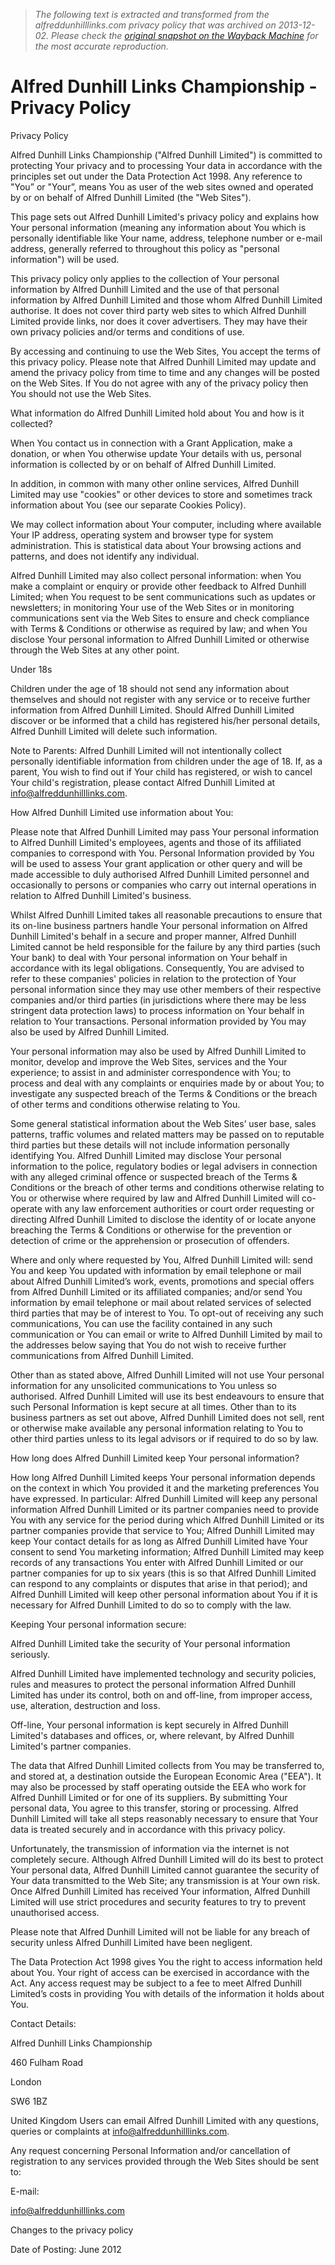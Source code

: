 > *The following text is extracted and transformed from the alfreddunhilllinks.com privacy policy that was archived on 2013-12-02. Please check the [original snapshot on the Wayback Machine](https://web.archive.org/web/20131202223504id_/http%3A//www.alfreddunhilllinks.com/information/privacy-policy) for the most accurate reproduction.*

# Alfred Dunhill Links Championship - Privacy Policy

Privacy Policy

Alfred Dunhill Links Championship ("Alfred Dunhill Limited") is committed to protecting Your privacy and to processing Your data in accordance with the principles set out under the Data Protection Act 1998. Any reference to "You” or "Your”, means You as user of the web sites owned and operated by or on behalf of Alfred Dunhill Limited (the "Web Sites").

This page sets out Alfred Dunhill Limited's privacy policy and explains how Your personal information (meaning any information about You which is personally identifiable like Your name, address, telephone number or e-mail address, generally referred to throughout this policy as "personal information") will be used.

This privacy policy only applies to the collection of Your personal information by Alfred Dunhill Limited and the use of that personal information by Alfred Dunhill Limited and those whom Alfred Dunhill Limited authorise. It does not cover third party web sites to which Alfred Dunhill Limited provide links, nor does it cover advertisers. They may have their own privacy policies and/or terms and conditions of use.

By accessing and continuing to use the Web Sites, You accept the terms of this privacy policy. Please note that Alfred Dunhill Limited may update and amend the privacy policy from time to time and any changes will be posted on the Web Sites. If You do not agree with any of the privacy policy then You should not use the Web Sites.

What information do Alfred Dunhill Limited hold about You and how is it collected?

When You contact us in connection with a Grant Application, make a donation, or when You otherwise update Your details with us, personal information is collected by or on behalf of Alfred Dunhill Limited.

In addition, in common with many other online services, Alfred Dunhill Limited may use "cookies" or other devices to store and sometimes track information about You (see our separate Cookies Policy).

We may collect information about Your computer, including where available Your IP address, operating system and browser type for system administration. This is statistical data about Your browsing actions and patterns, and does not identify any individual.

Alfred Dunhill Limited may also collect personal information: when You make a complaint or enquiry or provide other feedback to Alfred Dunhill Limited; when You request to be sent communications such as updates or newsletters; in monitoring Your use of the Web Sites or in monitoring communications sent via the Web Sites to ensure and check compliance with Terms & Conditions or otherwise as required by law; and when You disclose Your personal information to Alfred Dunhill Limited or otherwise through the Web Sites at any other point.

Under 18s

Children under the age of 18 should not send any information about themselves and should not register with any service or to receive further information from Alfred Dunhill Limited. Should Alfred Dunhill Limited discover or be informed that a child has registered his/her personal details, Alfred Dunhill Limited will delete such information.

Note to Parents: Alfred Dunhill Limited will not intentionally collect personally identifiable information from children under the age of 18. If, as a parent, You wish to find out if Your child has registered, or wish to cancel Your child's registration, please contact Alfred Dunhill Limited at info@alfreddunhilllinks.com.

How Alfred Dunhill Limited use information about You:

Please note that Alfred Dunhill Limited may pass Your personal information to Alfred Dunhill Limited's employees, agents and those of its affiliated companies to correspond with You. Personal Information provided by You will be used to assess Your grant application or other query and will be made accessible to duly authorised Alfred Dunhill Limited personnel and occasionally to persons or companies who carry out internal operations in relation to Alfred Dunhill Limited's business.

Whilst Alfred Dunhill Limited takes all reasonable precautions to ensure that its on-line business partners handle Your personal information on Alfred Dunhill Limited's behalf in a secure and proper manner, Alfred Dunhill Limited cannot be held responsible for the failure by any third parties (such Your bank) to deal with Your personal information on Your behalf in accordance with its legal obligations. Consequently, You are advised to refer to these companies' policies in relation to the protection of Your personal information since they may use other members of their respective companies and/or third parties (in jurisdictions where there may be less stringent data protection laws) to process information on Your behalf in relation to Your transactions. Personal information provided by You may also be used by Alfred Dunhill Limited.

Your personal information may also be used by Alfred Dunhill Limited to monitor, develop and improve the Web Sites, services and the Your experience; to assist in and administer correspondence with You; to process and deal with any complaints or enquiries made by or about You; to investigate any suspected breach of the Terms & Conditions or the breach of other terms and conditions otherwise relating to You.

Some general statistical information about the Web Sites’ user base, sales patterns, traffic volumes and related matters may be passed on to reputable third parties but these details will not include information personally identifying You. Alfred Dunhill Limited may disclose Your personal information to the police, regulatory bodies or legal advisers in connection with any alleged criminal offence or suspected breach of the Terms & Conditions or the breach of other terms and conditions otherwise relating to You or otherwise where required by law and Alfred Dunhill Limited will co-operate with any law enforcement authorities or court order requesting or directing Alfred Dunhill Limited to disclose the identity of or locate anyone breaching the Terms & Conditions or otherwise for the prevention or detection of crime or the apprehension or prosecution of offenders.

Where and only where requested by You, Alfred Dunhill Limited will: send You and keep You updated with information by email telephone or mail about Alfred Dunhill Limited’s work, events, promotions and special offers from Alfred Dunhill Limited or its affiliated companies; and/or send You information by email telephone or mail about related services of selected third parties that may be of interest to You. To opt-out of receiving any such communications, You can use the facility contained in any such communication or You can email or write to Alfred Dunhill Limited by mail to the addresses below saying that You do not wish to receive further communications from Alfred Dunhill Limited.

Other than as stated above, Alfred Dunhill Limited will not use Your personal information for any unsolicited communications to You unless so authorised. Alfred Dunhill Limited will use its best endeavours to ensure that such Personal Information is kept secure at all times. Other than to its business partners as set out above, Alfred Dunhill Limited does not sell, rent or otherwise make available any personal information relating to You to other third parties unless to its legal advisors or if required to do so by law.

How long does Alfred Dunhill Limited keep Your personal information?

How long Alfred Dunhill Limited keeps Your personal information depends on the context in which You provided it and the marketing preferences You have expressed. In particular: Alfred Dunhill Limited will keep any personal information Alfred Dunhill Limited or its partner companies need to provide You with any service for the period during which Alfred Dunhill Limited or its partner companies provide that service to You; Alfred Dunhill Limited may keep Your contact details for as long as Alfred Dunhill Limited have Your consent to send You marketing information; Alfred Dunhill Limited may keep records of any transactions You enter with Alfred Dunhill Limited or our partner companies for up to six years (this is so that Alfred Dunhill Limited can respond to any complaints or disputes that arise in that period); and Alfred Dunhill Limited will keep other personal information about You if it is necessary for Alfred Dunhill Limited to do so to comply with the law.

Keeping Your personal information secure:

Alfred Dunhill Limited take the security of Your personal information seriously.

Alfred Dunhill Limited have implemented technology and security policies, rules and measures to protect the personal information Alfred Dunhill Limited has under its control, both on and off-line, from improper access, use, alteration, destruction and loss.

Off-line, Your personal information is kept securely in Alfred Dunhill Limited's databases and offices, or, where relevant, by Alfred Dunhill Limited's partner companies.

The data that Alfred Dunhill Limited collects from You may be transferred to, and stored at, a destination outside the European Economic Area ("EEA"). It may also be processed by staff operating outside the EEA who work for Alfred Dunhill Limited or for one of its suppliers. By submitting Your personal data, You agree to this transfer, storing or processing. Alfred Dunhill Limited will take all steps reasonably necessary to ensure that Your data is treated securely and in accordance with this privacy policy.

Unfortunately, the transmission of information via the internet is not completely secure. Although Alfred Dunhill Limited will do its best to protect Your personal data, Alfred Dunhill Limited cannot guarantee the security of Your data transmitted to the Web Site; any transmission is at Your own risk. Once Alfred Dunhill Limited has received Your information, Alfred Dunhill Limited will use strict procedures and security features to try to prevent unauthorised access.

Please note that Alfred Dunhill Limited will not be liable for any breach of security unless Alfred Dunhill Limited have been negligent.

The Data Protection Act 1998 gives You the right to access information held about You. Your right of access can be exercised in accordance with the Act. Any access request may be subject to a fee to meet Alfred Dunhill Limited’s costs in providing You with details of the information it holds about You.

Contact Details:

Alfred Dunhill Links Championship

460 Fulham Road

London

SW6 1BZ

United Kingdom Users can email Alfred Dunhill Limited with any questions, queries or complaints at info@alfreddunhilllinks.com.

Any request concerning Personal Information and/or cancellation of registration to any services provided through the Web Sites should be sent to:

E-mail:

info@alfreddunhilllinks.com

Changes to the privacy policy

Date of Posting: June 2012
